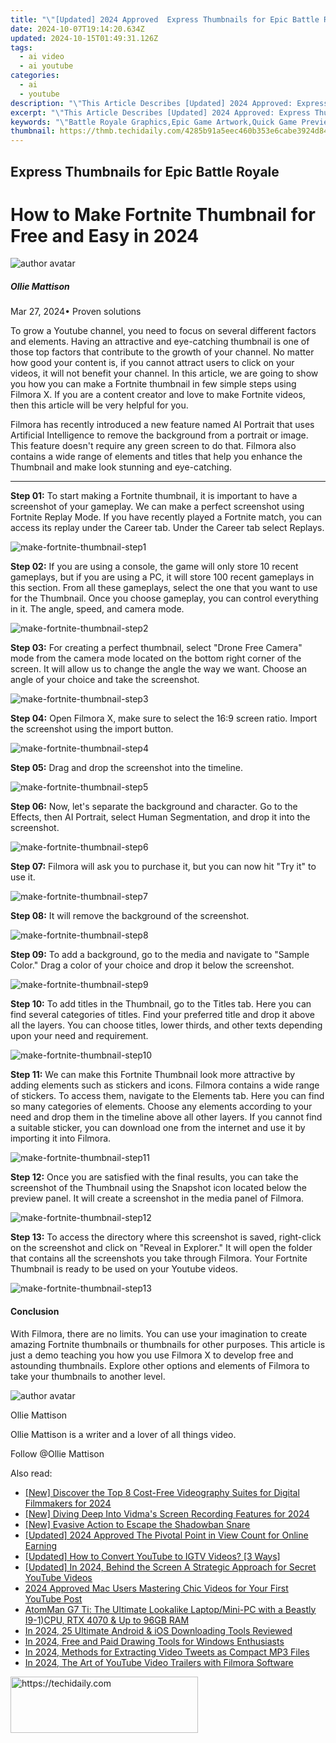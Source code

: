 ```yaml
---
title: "\"[Updated] 2024 Approved  Express Thumbnails for Epic Battle Royale\""
date: 2024-10-07T19:14:20.634Z
updated: 2024-10-15T01:49:31.126Z
tags:
  - ai video
  - ai youtube
categories:
  - ai
  - youtube
description: "\"This Article Describes [Updated] 2024 Approved: Express Thumbnails for Epic Battle Royale\""
excerpt: "\"This Article Describes [Updated] 2024 Approved: Express Thumbnails for Epic Battle Royale\""
keywords: "\"Battle Royale Graphics,Epic Game Artwork,Quick Game Previews,Action-Packed Images,Rapid Video Thumbnails,High-Quality Gaming Pics,Engaging Game Screenshots\""
thumbnail: https://thmb.techidaily.com/4285b91a5eec460b353e6cabe3924d845457ea4dd57027d124c1eda481947485.jpg
---
```


## Express Thumbnails for Epic Battle Royale

# How to Make Fortnite Thumbnail for Free and Easy in 2024

![author avatar](https://images.wondershare.com/filmora/article-images/ollie-mattison.jpg)

##### Ollie Mattison

 Mar 27, 2024• Proven solutions

To grow a Youtube channel, you need to focus on several different factors and elements. Having an attractive and eye-catching thumbnail is one of those top factors that contribute to the growth of your channel. No matter how good your content is, if you cannot attract users to click on your videos, it will not benefit your channel. In this article, we are going to show you how you can make a Fortnite thumbnail in few simple steps using Filmora X. If you are a content creator and love to make Fortnite videos, then this article will be very helpful for you.

Filmora has recently introduced a new feature named AI Portrait that uses Artificial Intelligence to remove the background from a portrait or image. This feature doesn't require any green screen to do that. Filmora also contains a wide range of elements and titles that help you enhance the Thumbnail and make look stunning and eye-catching.

---

**Step 01:** To start making a Fortnite thumbnail, it is important to have a screenshot of your gameplay. We can make a perfect screenshot using Fortnite Replay Mode. If you have recently played a Fortnite match, you can access its replay under the Career tab. Under the Career tab select Replays.

![make-fortnite-thumbnail-step1](https://images.wondershare.com/filmora/article-images/make-fortnite-thumbnail-step1.jpg)

**Step 02:** If you are using a console, the game will only store 10 recent gameplays, but if you are using a PC, it will store 100 recent gameplays in this section. From all these gameplays, select the one that you want to use for the Thumbnail. Once you choose gameplay, you can control everything in it. The angle, speed, and camera mode.

![make-fortnite-thumbnail-step2](https://images.wondershare.com/filmora/article-images/make-fortnite-thumbnail-step2.jpg)

**Step 03:** For creating a perfect thumbnail, select "Drone Free Camera" mode from the camera mode located on the bottom right corner of the screen. It will allow us to change the angle the way we want. Choose an angle of your choice and take the screenshot.

![make-fortnite-thumbnail-step3](https://images.wondershare.com/filmora/article-images/make-fortnite-thumbnail-step3.jpg)

**Step 04:** Open Filmora X, make sure to select the 16:9 screen ratio. Import the screenshot using the import button.

![make-fortnite-thumbnail-step4](https://images.wondershare.com/filmora/article-images/make-fortnite-thumbnail-step4.jpg)

**Step 05:** Drag and drop the screenshot into the timeline.

![make-fortnite-thumbnail-step5](https://images.wondershare.com/filmora/article-images/make-fortnite-thumbnail-step5.jpg)

**Step 06:** Now, let's separate the background and character. Go to the Effects, then AI Portrait, select Human Segmentation, and drop it into the screenshot.

![make-fortnite-thumbnail-step6](https://images.wondershare.com/filmora/article-images/make-fortnite-thumbnail-step6.jpg)

**Step 07:** Filmora will ask you to purchase it, but you can now hit "Try it" to use it.

![make-fortnite-thumbnail-step7](https://images.wondershare.com/filmora/article-images/make-fortnite-thumbnail-step7.jpg)

**Step 08:** It will remove the background of the screenshot.

![make-fortnite-thumbnail-step8](https://images.wondershare.com/filmora/article-images/make-fortnite-thumbnail-step8.jpg)

**Step 09:** To add a background, go to the media and navigate to "Sample Color." Drag a color of your choice and drop it below the screenshot.

![make-fortnite-thumbnail-step9](https://images.wondershare.com/filmora/article-images/make-fortnite-thumbnail-step9.jpg)

**Step 10:** To add titles in the Thumbnail, go to the Titles tab. Here you can find several categories of titles. Find your preferred title and drop it above all the layers. You can choose titles, lower thirds, and other texts depending upon your need and requirement.

![make-fortnite-thumbnail-step10](https://images.wondershare.com/filmora/article-images/make-fortnite-thumbnail-step10.jpg)

**Step 11:** We can make this Fortnite Thumbnail look more attractive by adding elements such as stickers and icons. Filmora contains a wide range of stickers. To access them, navigate to the Elements tab. Here you can find so many categories of elements. Choose any elements according to your need and drop them in the timeline above all other layers. If you cannot find a suitable sticker, you can download one from the internet and use it by importing it into Filmora.

![make-fortnite-thumbnail-step11](https://images.wondershare.com/filmora/article-images/make-fortnite-thumbnail-step11.jpg)

**Step 12:** Once you are satisfied with the final results, you can take the screenshot of the Thumbnail using the Snapshot icon located below the preview panel. It will create a screenshot in the media panel of Filmora.

![make-fortnite-thumbnail-step12](https://images.wondershare.com/filmora/article-images/make-fortnite-thumbnail-step12.jpg)

**Step 13:** To access the directory where this screenshot is saved, right-click on the screenshot and click on "Reveal in Explorer." It will open the folder that contains all the screenshots you take through Filmora. Your Fortnite Thumbnail is ready to be used on your Youtube videos.

![make-fortnite-thumbnail-step13](https://images.wondershare.com/filmora/article-images/make-fortnite-thumbnail-step13.jpg)

#### Conclusion

With Filmora, there are no limits. You can use your imagination to create amazing Fortnite thumbnails or thumbnails for other purposes. This article is just a demo teaching you how you use Filmora X to develop free and astounding thumbnails. Explore other options and elements of Filmora to take your thumbnails to another level.

 ![author avatar](https://images.wondershare.com/filmora/article-images/ollie-mattison.jpg)

Ollie Mattison

Ollie Mattison is a writer and a lover of all things video.

Follow @Ollie Mattison

<ins class="adsbygoogle"
     style="display:block"
     data-ad-format="autorelaxed"
     data-ad-client="ca-pub-7571918770474297"
     data-ad-slot="1223367746"></ins>

<ins class="adsbygoogle"
     style="display:block"
     data-ad-client="ca-pub-7571918770474297"
     data-ad-slot="8358498916"
     data-ad-format="auto"
     data-full-width-responsive="true"></ins>

<span class="atpl-alsoreadstyle">Also read:</span>
<div><ul>
<li><a href="https://youtube-sure.techidaily.com/iscover-the-top-8-cost-free-videography-suites-for-digital-filmmakers-for-2024/"><u>[New] Discover the Top 8 Cost-Free Videography Suites for Digital Filmmakers for 2024</u></a></li>
<li><a href="https://desktop-recording.techidaily.com/new-diving-deep-into-vidmas-screen-recording-features-for-2024/"><u>[New] Diving Deep Into Vidma's Screen Recording Features for 2024</u></a></li>
<li><a href="https://tiktok-video-recordings.techidaily.com/new-evasive-action-to-escape-the-shadowban-snare/"><u>[New] Evasive Action to Escape the Shadowban Snare</u></a></li>
<li><a href="https://youtube-sure.techidaily.com/ed-2024-approved-the-pivotal-point-in-view-count-for-online-earning/"><u>[Updated] 2024 Approved The Pivotal Point in View Count for Online Earning</u></a></li>
<li><a href="https://youtube-sure.techidaily.com/ed-how-to-convert-youtube-to-igtv-videos-3-ways/"><u>[Updated] How to Convert YouTube to IGTV Videos? [3 Ways]</u></a></li>
<li><a href="https://youtube-web.techidaily.com/ed-in-2024-behind-the-screen-a-strategic-approach-for-secret-youtube-videos/"><u>[Updated] In 2024, Behind the Screen A Strategic Approach for Secret YouTube Videos</u></a></li>
<li><a href="https://youtube-sure.techidaily.com/approved-mac-users-mastering-chic-videos-for-your-first-youtube-post/"><u>2024 Approved Mac Users Mastering Chic Videos for Your First YouTube Post</u></a></li>
<li><a href="https://driver-install.techidaily.com/atomman-g7-ti-the-ultimate-lookalike-laptopmini-pc-with-a-beastly-i9-1cpu-rtx-4070-and-up-to-96gb-ram/"><u>AtomMan G7 Ti: The Ultimate Lookalike Laptop/Mini-PC with a Beastly I9-1)CPU, RTX 4070 & Up to 96GB RAM</u></a></li>
<li><a href="https://youtube-sure.techidaily.com/24-25-ultimate-android-and-ios-downloading-tools-reviewed/"><u>In 2024, 25 Ultimate Android & iOS Downloading Tools Reviewed</u></a></li>
<li><a href="https://article-files.techidaily.com/in-2024-free-and-paid-drawing-tools-for-windows-enthusiasts/"><u>In 2024, Free and Paid Drawing Tools for Windows Enthusiasts</u></a></li>
<li><a href="https://some-approaches.techidaily.com/in-2024-methods-for-extracting-video-tweets-as-compact-mp3-files/"><u>In 2024, Methods for Extracting Video Tweets as Compact MP3 Files</u></a></li>
<li><a href="https://youtube-stream.techidaily.com/in-2024-the-art-of-youtube-video-trailers-with-filmora-software/"><u>In 2024, The Art of YouTube Video Trailers with Filmora Software</u></a></li>
</ul></div>

<!-- affiliate ads begin -->
<a href="https://aligracehair.sjv.io/c/5597632/1896505/19272" target="_top" id="1896505">
  <img src="//a.impactradius-go.com/display-ad/19272-1896505" border="0" alt="https://techidaily.com" width="300" height="90"/>
</a>
<img height="0" width="0" src="https://aligracehair.sjv.io/i/5597632/1896505/19272" style="position:absolute;visibility:hidden;" border="0" />
<!-- affiliate ads end -->

